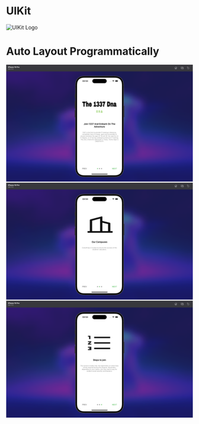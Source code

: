 # UIKit

![UIKit Logo](https://cdn3.iconfinder.com/data/icons/logos-and-brands-adobe/512/349_Uikit-512.png)


# Auto Layout Programmatically

![Page 1](for_readme/1.png)
![Page 1](for_readme/2.png)
![Page 1](for_readme/3.png)





